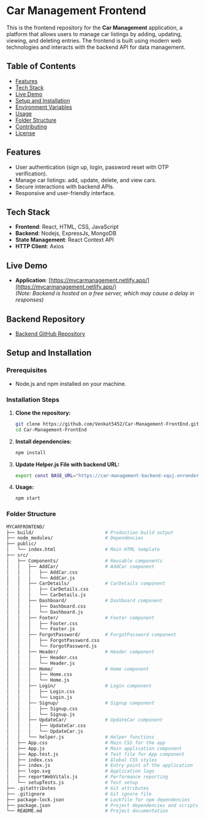 # Car Management Frontend

This is the frontend repository for the **Car Management** application, a platform that allows users to manage car listings by adding, updating, viewing, and deleting entries. The frontend is built using modern web technologies and interacts with the backend API for data management.

## Table of Contents
- [Features](#features)
- [Tech Stack](#tech-stack)
- [Live Demo](#live-demo)
- [Setup and Installation](#setup-and-installation)
- [Environment Variables](#environment-variables)
- [Usage](#usage)
- [Folder Structure](#folder-structure)
- [Contributing](#contributing)
- [License](#license)

## Features
- User authentication (sign up, login, password reset with OTP verification).
- Manage car listings: add, update, delete, and view cars.
- Secure interactions with backend APIs.
- Responsive and user-friendly interface.

## Tech Stack
- **Frontend**: React, HTML, CSS, JavaScript
- **Backend**: Nodejs, ExpressJs, MongoDB
- **State Management**: React Context API
- **HTTP Client**: Axios

## Live Demo
- **Application**: [https://mycarmanagement.netlify.app/](https://mycarmanagement.netlify.app/)  
  *(Note: Backend is hosted on a free server, which may cause a delay in responses)*

## Backend Repository
- [Backend GitHub Repository](https://github.com/Venkat5452/Car-Management-Backend)

## Setup and Installation

### Prerequisites
- Node.js and npm installed on your machine.

### Installation Steps
1. **Clone the repository:**
   ```bash
   git clone https://github.com/Venkat5452/Car-Management-FrontEnd.git
   cd Car-Management-FrontEnd
2. **Install dependencies:**
   ```bash
   npm install
3. **Update Helper.js File with backend URL:**
   ```bash
   export const BASE_URL="https://car-management-backend-vquj.onrender.com";
4. **Usage:**
   ```bash
   npm start
### Folder Structure
```bash
MYCARFRONTEND/
├── build/                          # Production build output
├── node_modules/                   # Dependencies
├── public/
│   └── index.html                  # Main HTML template
├── src/
│   ├── Components/                 # Reusable components
│   │   ├── AddCar/                 # AddCar component
│   │   │   ├── AddCar.css
│   │   │   └── AddCar.js
│   │   ├── CarDetails/             # CarDetails component
│   │   │   ├── CarDetails.css
│   │   │   └── CarDetails.js
│   │   ├── Dashboard/              # Dashboard component
│   │   │   ├── Dashboard.css
│   │   │   └── Dashboard.js
│   │   ├── Footer/                 # Footer component
│   │   │   ├── Footer.css
│   │   │   └── Footer.js
│   │   ├── ForgotPassword/         # ForgotPassword component
│   │   │   ├── ForgotPassword.css
│   │   │   └── ForgotPassword.js
│   │   ├── Header/                 # Header component
│   │   │   ├── Header.css
│   │   │   └── Header.js
│   │   ├── Home/                   # Home component
│   │   │   ├── Home.css
│   │   │   └── Home.js
│   │   ├── Login/                  # Login component
│   │   │   ├── Login.css
│   │   │   └── Login.js
│   │   ├── Signup/                 # Signup component
│   │   │   ├── Signup.css
│   │   │   └── Signup.js
│   │   ├── UpdateCar/              # UpdateCar component
│   │   │   ├── UpdateCar.css
│   │   │   └── UpdateCar.js
│   │   └── helper.js               # Helper functions
│   ├── App.css                     # Main CSS for the app
│   ├── App.js                      # Main application component
│   ├── App.test.js                 # Test file for App component
│   ├── index.css                   # Global CSS styles
│   ├── index.js                    # Entry point of the application
│   ├── logo.svg                    # Application logo
│   ├── reportWebVitals.js          # Performance reporting
│   └── setupTests.js               # Test setup
├── .gitattributes                  # Git attributes
├── .gitignore                      # Git ignore file
├── package-lock.json               # Lockfile for npm dependencies
├── package.json                    # Project dependencies and scripts
└── README.md                       # Project documentation

